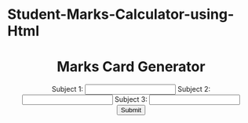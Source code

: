 # Student-Marks-Calculator-using-Html
<html><head>
  <meta charset="UTF-8">
  <meta http-equiv="X-UA-Compatible" content="IE=edge">
  <meta name="viewport" content="width=device-width, initial-scale=1.0">
  <title>Document</title>
  <style>
    .container {
      width: 500px;
      margin: 0 auto;
      text-align: center;
    }
    
    input[type="number"] {
      width: 50px;
      height: 25px;
      margin-bottom: 20px;
    }
    
    button[type="submit"] {
      background-color: lightblue;
      color: white;
      padding: 10px 20px;
      border: none;
      border-radius: 5px;
      cursor: pointer;
    }
  </style>
</head>
<body>
  <div class="container">
    <h1>Marks Card Generator</h1>
    <form id="marks-form">
      <label for="subject1">Subject 1:</label>
      <input type="number" id="subject1" name="subject1">
      <label for="subject2">Subject 2:</label>
      <input type="number" id="subject2" name="subject2">
      <label for="subject3">Subject 3:</label>
      <input type="number" id="subject3" name="subject3">
      <button type="submit">Submit</button>
    </form>
    <p id="result"></p>
  </div>
  <script>
    const form = document.querySelector("#marks-form");
const result = document.querySelector("#result");

form.addEventListener("submit", (e) => {
  e.preventDefault();
  const subject1 = form.subject1.value;
  const subject2 = form.subject2.value;
  const subject3 = form.subject3.value;
  const average = (parseInt(subject1) + parseInt(subject2) + parseInt(subject3)) / 3;
  result.textContent = `Average: ${average}`;
});
</script>

</body></html>
